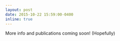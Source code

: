 ```yaml
---
layout: post
date: 2015-10-22 15:59:00-0400
inline: true
---
```


More info and publications coming soon! (Hopefully)
